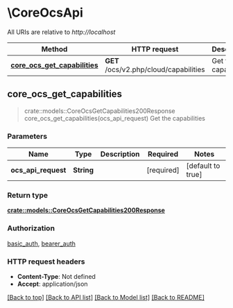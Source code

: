 # \CoreOcsApi

All URIs are relative to *http://localhost*

Method | HTTP request | Description
------------- | ------------- | -------------
[**core_ocs_get_capabilities**](CoreOcsApi.md#core_ocs_get_capabilities) | **GET** /ocs/v2.php/cloud/capabilities | Get the capabilities



## core_ocs_get_capabilities

> crate::models::CoreOcsGetCapabilities200Response core_ocs_get_capabilities(ocs_api_request)
Get the capabilities

### Parameters


Name | Type | Description  | Required | Notes
------------- | ------------- | ------------- | ------------- | -------------
**ocs_api_request** | **String** |  | [required] |[default to true]

### Return type

[**crate::models::CoreOcsGetCapabilities200Response**](core_ocs_get_capabilities_200_response.md)

### Authorization

[basic_auth](../README.md#basic_auth), [bearer_auth](../README.md#bearer_auth)

### HTTP request headers

- **Content-Type**: Not defined
- **Accept**: application/json

[[Back to top]](#) [[Back to API list]](../README.md#documentation-for-api-endpoints) [[Back to Model list]](../README.md#documentation-for-models) [[Back to README]](../README.md)


